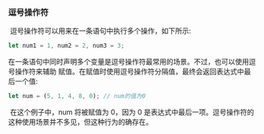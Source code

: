 ### 逗号操作符

​	逗号操作符可以用来在一条语句中执行多个操作，如下所示:

```javascript
let num1 = 1, num2 = 2, num3 = 3;
```

​	在一条语句中同时声明多个变量是逗号操作符最常用的场景。不过，也可以使用逗号操作符来辅助 赋值。在赋值时使用逗号操作符分隔值，最终会返回表达式中最后一个值:

```javascript
let num = (5, 1, 4, 8, 0); // num的值为0
```

​	在这个例子中，num 将被赋值为 0，因为 0 是表达式中最后一项。逗号操作符的这种使用场景并不多见，但这种行为的确存在。

